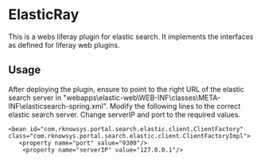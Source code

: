 # ElasticRay

This is a webs liferay plugin for elastic search. It implements the interfaces as defined for liferay web plugins. 


## Usage

After deploying the plugin, ensure to point to the right URL of the elastic search server in "webapps\elastic-web\WEB-INF\classes\META-INF\elasticsearch-spring.xml". Modify the following lines to the correct elastic search server. Change serverIP and port to the required values.

 
    <bean id="com.rknowsys.portal.search.elastic.client.ClientFactory" class="com.rknowsys.portal.search.elastic.client.ClientFactoryImpl">
       <property name="port" value="9300"/>
        <property name="serverIP" value="127.0.0.1"/>
	
